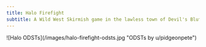 ```yaml
---
title: Halo Firefight
subtitle: A Wild West Skirmish game in the lawless town of Devil's Bluff
---
```


<span class="image main">
![Halo ODSTs](/images/halo-firefight-odsts.jpg "ODSTs by u/pidgeonpete")
</span>